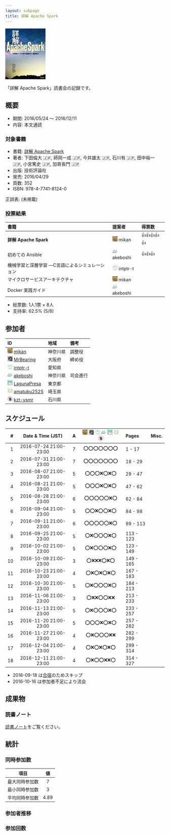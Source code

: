 ```yaml
---
layout: subpage
title: 詳解 Apache Spark
---
```


[![詳解 Apache Spark](/images/cover-spark.jpg)](http://gihyo.jp/book/2016/978-4-7741-8124-0)

「詳解 Apache Spark」読書会の記録です。

## 概要

* 期間: 2016/05/24 ～ 2016/12/11
* 内容: 本文通読

### 対象書籍

* 書籍: [詳解 Apache Spark](http://gihyo.jp/book/2016/978-4-7741-8124-0)
* 著者: 下田倫大 :jp:, 師岡一成 :jp:, 今井雄太 :jp:, 石川有 :jp:, 田中裕一 :jp:, 小宮篤史 :jp:, 加嵜長門 :jp:
* 出版: 技術評論社
* 発売: 2016/04/29
* 頁数: 352
* ISBN: 978-4-7741-8124-0

正誤表: (未掲載)

### 投票結果

| 書籍                                            | 提案者                                      | 得票数             |
|:------------------------------------------------|:--------------------------------------------|:-------------------|
| **詳解 Apache Spark**                           | ![](/images/users/mikan_16.png) mikan       |:+1::+1::+1::+1::+1:|
| 初めての Ansible                                | ![](/images/users/akeboshi_16.png) akeboshi |:+1::+1::+1:        |
| 機械学習と深層学習 ―C言語によるシミュレーション | ![](/images/users/intptr-t_16.png) intptr-t |                    |
| マイクロサービスアーキテクチャ                  | ![](/images/users/mikan_16.png) mikan       |                    |
| Docker 実践ガイド                               | ![](/images/users/akeboshi_16.png) akeboshi |                    |

* 総票数: 1人1票 × 8人
* 支持率: 62.5% (5/8)

## 参加者

| ID                                                                                     | 地域     | 備考             |
|:---------------------------------------------------------------------------------------|:---------|:-----------------|
| ![](/images/users/mikan_16.png) [mikan](https://github.com/mikan)                      | 神奈川県 | 調整役           |
| ![](/images/users/MrBearing_16.png) [MrBearing](https://github.com/MrBearing)          | 大阪府   | 締め役           |
| ![](/images/users/intptr-t_16.png) [intptr-t](https://github.com/intptr-t)             | 愛知県   |                  |
| ![](/images/users/akeboshi_16.png) [akeboshi](https://github.com/akeboshi)             | 神奈川県 | 司会進行         |
| ![](/images/users/LagunaPresa_16.png) [LagunaPresa](https://github.com/LagunaPresa)    | 東京都   |                  |
| ![](/images/users/amatubu2525_16.png) [amatubu2525](https://github.com/amatubu2525)    | 埼玉県   |                  |
| ![](/images/users/kzt-ysmr_16.png) [kzt-ysmr](https://github.com/kzt-ysmr)             | 石川県   |                  |

## スケジュール

| # | Date & Time (JST) | A | ![](/images/users/mikan_16.png) ![](/images/users/MrBearing_16.png) ![](/images/users/intptr-t_16.png) ![](/images/users/akeboshi_16.png) ![](/images/users/LagunaPresa_16.png) ![](/images/users/amatubu2525_16.png) ![](/images/users/kzt-ysmr_16.png) | Pages | Misc. |
|---:|:----------------------:|:-:|:------------------------:|:----------|:--------------------|
|  1 | 2016-07-24 21:00-23:00 | 7 | :o::o::o::o::o::o::o: | 1 - 17    |                     |
|  2 | 2016-07-31 21:00-23:00 | 7 | :o::o::o::o::o::o::o: | 18 - 29   |                     |
|  3 | 2016-08-07 21:00-23:00 | 5 | :o::o::o::x::o::x::o: | 29 - 47   |                     |
|  4 | 2016-08-21 21:00-23:00 | 5 | :o::o::o::x::o::x::o: | 47 - 62   |                     |
|  5 | 2016-08-28 21:00-23:00 | 6 | :o::o::o::o::o::x::o: | 62 - 84   |                     |
|  6 | 2016-09-04 21:00-23:00 | 5 | :o::o::x::o::o::x::o: | 84 - 98   |                     |
|  7 | 2016-09-11 21:00-23:00 | 6 | :o::o::o::o::o::x::o: | 99 - 113  |                     |
|  8 | 2016-09-25 21:00-23:00 | 5 | :o::x::o::o::o::x::o: | 113 - 123 |                     |
|  9 | 2016-10-02 21:00-23:00 | 5 | :o::x::o::o::o::x::o: | 123 - 149 |                     |
| 10 | 2016-10-09 21:00-23:00 | 3 | :o::x::x::x::o::x::o: | 149 - 165 |                     |
| 11 | 2016-10-23 21:00-23:00 | 4 | :o::x::o::x::o::x::o: | 167 - 183 |                     |
| 12 | 2016-10-30 21:00-23:00 | 5 | :o::x::o::o::o::x::o: | 184 - 213 |                     |
| 13 | 2016-11-06 21:00-23:00 | 3 | :o::x::x::o::o::x::x: | 213 - 233 |                     |
| 14 | 2016-11-13 21:00-23:00 | 5 | :o::x::o::o::o::x::o: | 233 - 257 |                     |
| 15 | 2016-11-20 21:00-23:00 | 5 | :o::o::o::x::o::x::o: | 257 - 282 |                     |
| 16 | 2016-11-27 21:00-23:00 | 4 | :o::x::o::o::o::x::x: | 282 - 299 |                     |
| 17 | 2016-12-04 21:00-23:00 | 4 | :o::x::o::x::o::x::o: | 299 - 314 |                     |
| 18 | 2016-12-11 21:00-23:00 | 4 | :o::x::o::o::x::x::o: | 314 - 327 |                     |

* 2016-09-18 は[合宿](/event/3-0917camp)のためスキップ
* 2016-10-16 は参加者不足により流会

## 成果物

### 読書ノート

[読書ノート](/note/7-spark)をご覧ください。

## 統計

### 同時参加数

| 項目 | 値 |
|:----:|:--:|
| 最大同時参加数 | 7 |
| 最小同時参加数 | 3 |
| 平均同時参加数 | 4.89 |

### 参加者推移

<canvas id="attendeesChart" width="400" height="200"></canvas>
<script>
var ctx = document.getElementById("attendeesChart").getContext('2d');
var myChart = new Chart(ctx, {
  type: 'line',
  data: {
    labels: Array.apply(1, Array(18)).map(function(_, b) { return b + 1; }),
    datasets: [{
      label: '参加者数',
      data: [7,7,5,5,6,5,6,5,5,3,4,5,3,5,5,4,4,4],
      backgroundColor: colors
    }]
  },
  options: lineChartOptions
});
</script>

### 参加回数

<canvas id="rankingChart" width="400" height="200"></canvas>
<script>
var ctx = document.getElementById("rankingChart").getContext('2d');
var myChart = new Chart(ctx, {
  type: 'horizontalBar',
  data: {
    labels: ["mikan", "LagunaPresa", "kzt-ysmr", "intptr-t", "akeboshi", "MrBearing", "amatubu2525"],
    datasets: [{
      label: '参加回数',
      data: [18, 17, 16, 15, 12, 8, 2],
      backgroundColor: colors
    }]
  },
  options: horizontalBarChartOptions
});
</script>

